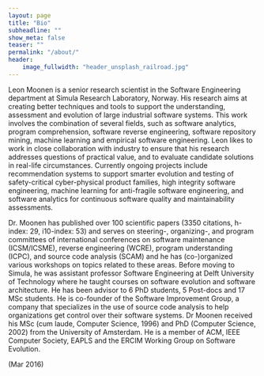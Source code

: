 ```yaml
---
layout: page
title: "Bio"
subheadline: ""
show_meta: false
teaser: ""
permalink: "/about/"
header:
    image_fullwidth: "header_unsplash_railroad.jpg"
---
```


Leon Moonen is a senior research scientist in the Software Engineering department at Simula Research Laboratory, Norway. His research aims at creating better techniques and tools to support the understanding, assessment and evolution of large industrial software systems. This work involves the combination of several fields, such as software analytics, program comprehension, software reverse engineering, software repository mining, machine learning and empirical software engineering. Leon likes to work in close collaboration with industry to ensure that his research addresses questions of practical value, and to evaluate candidate solutions in real-life circumstances. Currently ongoing projects include recommendation systems to support smarter evolution and testing of safety-critical cyber-physical product families, high integrity software engineering, machine learning for anti-fragile software engineering, and software analytics for continuous software quality and maintainability assessments.

Dr. Moonen has published over 100 scientific papers (3350 citations, h-index: 29, i10-index: 53) and serves on steering-, organizing-, and program committees of international conferences on software maintenance (ICSM/ICSME), reverse engineering (WCRE), program understanding (ICPC), and source code analysis (SCAM) and he has (co-)organized various workshops on topics related to these areas. Before moving to Simula, he was assistant professor Software Engineering at Delft University of Technology where he taught courses on software evolution and software architecture. He has been advisor to 6 PhD students, 5 Post-docs and 17 MSc students. He is co-founder of the Software Improvement Group, a company that specializes in the use of source code analysis to help organizations get control over their software systems. Dr Moonen received his MSc (cum laude, Computer Science, 1996) and PhD (Computer Science, 2002) from the University of Amsterdam. He is a member of ACM, IEEE Computer Society, EAPLS and the ERCIM Working Group on Software Evolution.

(Mar 2016)